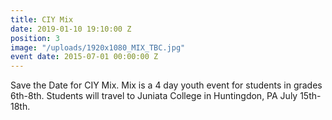 ```yaml
---
title: CIY Mix
date: 2019-01-10 19:10:00 Z
position: 3
image: "/uploads/1920x1080_MIX_TBC.jpg"
event date: 2015-07-01 00:00:00 Z
---
```


Save the Date for CIY Mix. Mix is a 4 day youth event for students in grades 6th-8th. Students will travel to Juniata College in Huntingdon, PA July 15th-18th. 